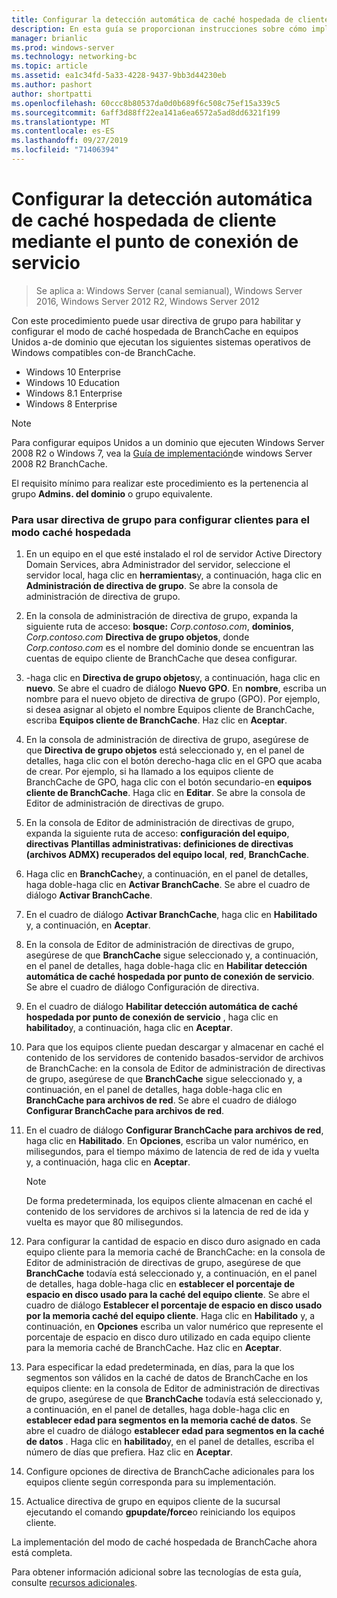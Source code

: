 ```yaml
---
title: Configurar la detección automática de caché hospedada de cliente mediante el punto de conexión de servicio
description: En esta guía se proporcionan instrucciones sobre cómo implementar BranchCache en modo caché hospedada en equipos que ejecutan Windows Server 2016 y Windows 10.
manager: brianlic
ms.prod: windows-server
ms.technology: networking-bc
ms.topic: article
ms.assetid: ea1c34fd-5a33-4228-9437-9bb3d44230eb
ms.author: pashort
author: shortpatti
ms.openlocfilehash: 60ccc8b80537da0d0b689f6c508c75ef15a339c5
ms.sourcegitcommit: 6aff3d88ff22ea141a6ea6572a5ad8dd6321f199
ms.translationtype: MT
ms.contentlocale: es-ES
ms.lasthandoff: 09/27/2019
ms.locfileid: "71406394"
---
```

#  <a name="configure-client-automatic-hosted-cache-discovery-by-service-connection-point"></a>Configurar la detección automática de caché hospedada de cliente mediante el punto de conexión de servicio

>Se aplica a: Windows Server (canal semianual), Windows Server 2016, Windows Server 2012 R2, Windows Server 2012

Con este procedimiento puede usar directiva de grupo para habilitar y configurar el modo de caché hospedada de BranchCache en equipos Unidos a\-de dominio que ejecutan los siguientes sistemas operativos de Windows compatibles con\-de BranchCache.

- Windows 10 Enterprise
- Windows 10 Education
- Windows 8.1 Enterprise
- Windows 8 Enterprise

> [!NOTE]  
> Para configurar equipos Unidos a un dominio que ejecuten Windows Server 2008 R2 o Windows 7, vea la [Guía de implementación](https://technet.microsoft.com/library/ee649232.aspx)de windows Server 2008 R2 BranchCache.

El requisito mínimo para realizar este procedimiento es la pertenencia al grupo **Admins. del dominio** o grupo equivalente.

### <a name="to-use-group-policy-to-configure-clients-for-hosted-cache-mode"></a>Para usar directiva de grupo para configurar clientes para el modo caché hospedada

1. En un equipo en el que esté instalado el rol de servidor Active Directory Domain Services, abra Administrador del servidor, seleccione el servidor local, haga clic en **herramientas**y, a continuación, haga clic en **Administración de directiva de grupo**. Se abre la consola de administración de directiva de grupo.

2. En la consola de administración de directiva de grupo, expanda la siguiente ruta de acceso: **bosque:** *Corp.contoso.com*, **dominios**, *Corp.contoso.com* **Directiva de grupo objetos**, donde *Corp.contoso.com* es el nombre del dominio donde se encuentran las cuentas de equipo cliente de BranchCache que desea configurar.

3. \-haga clic en **Directiva de grupo objetos**y, a continuación, haga clic en **nuevo**. Se abre el cuadro de diálogo **Nuevo GPO**. En **nombre**, escriba un nombre para el nuevo objeto de directiva de grupo \(GPO\). Por ejemplo, si desea asignar al objeto el nombre Equipos cliente de BranchCache, escriba **Equipos cliente de BranchCache**. Haz clic en **Aceptar**.

4. En la consola de administración de directiva de grupo, asegúrese de que **Directiva de grupo objetos** está seleccionado y, en el panel de detalles, haga clic con el botón derecho\-haga clic en el GPO que acaba de crear. Por ejemplo, si ha llamado a los equipos cliente de BranchCache de GPO, haga clic con el botón secundario\-en **equipos cliente de BranchCache**. Haga clic en **Editar**. Se abre la consola de Editor de administración de directivas de grupo.

5. En la consola de Editor de administración de directivas de grupo, expanda la siguiente ruta de acceso: **configuración del equipo**, **directivas** **Plantillas administrativas: definiciones de directivas \(archivos ADMX\) recuperados del equipo local**, **red**, **BranchCache**.

6. Haga clic en **BranchCache**y, a continuación, en el panel de detalles, haga doble\-haga clic en **Activar BranchCache**. Se abre el cuadro de diálogo **Activar BranchCache**.
  
7.  En el cuadro de diálogo **Activar BranchCache**, haga clic en **Habilitado** y, a continuación, en **Aceptar**.

8. En la consola de Editor de administración de directivas de grupo, asegúrese de que **BranchCache** sigue seleccionado y, a continuación, en el panel de detalles, haga doble\-haga clic en **Habilitar detección automática de caché hospedada por punto de conexión de servicio**. Se abre el cuadro de diálogo Configuración de directiva.

9. En el cuadro de diálogo **Habilitar detección automática de caché hospedada por punto de conexión de servicio** , haga clic en **habilitado**y, a continuación, haga clic en **Aceptar**.

10. Para que los equipos cliente puedan descargar y almacenar en caché el contenido de los servidores de contenido basados\-servidor de archivos de BranchCache: en la consola de Editor de administración de directivas de grupo, asegúrese de que **BranchCache** sigue seleccionado y, a continuación, en el panel de detalles, haga doble\-haga clic en **BranchCache para archivos de red**. Se abre el cuadro de diálogo **Configurar BranchCache para archivos de red**. 
11. En el cuadro de diálogo **Configurar BranchCache para archivos de red**, haga clic en **Habilitado**. En **Opciones**, escriba un valor numérico, en milisegundos, para el tiempo máximo de latencia de red de ida y vuelta y, a continuación, haga clic en **Aceptar**.
  
    > [!NOTE]
    > De forma predeterminada, los equipos cliente almacenan en caché el contenido de los servidores de archivos si la latencia de red de ida y vuelta es mayor que 80 milisegundos.
  
12. Para configurar la cantidad de espacio en disco duro asignado en cada equipo cliente para la memoria caché de BranchCache: en la consola de Editor de administración de directivas de grupo, asegúrese de que **BranchCache** todavía está seleccionado y, a continuación, en el panel de detalles, haga doble\-haga clic en **establecer el porcentaje de espacio en disco usado para la caché del equipo cliente**. Se abre el cuadro de diálogo **Establecer el porcentaje de espacio en disco usado por la memoria caché del equipo cliente**. Haga clic en **Habilitado** y, a continuación, en **Opciones** escriba un valor numérico que represente el porcentaje de espacio en disco duro utilizado en cada equipo cliente para la memoria caché de BranchCache. Haz clic en **Aceptar**.

13. Para especificar la edad predeterminada, en días, para la que los segmentos son válidos en la caché de datos de BranchCache en los equipos cliente: en la consola de Editor de administración de directivas de grupo, asegúrese de que **BranchCache** todavía está seleccionado y, a continuación, en el panel de detalles, haga doble\-haga clic en **establecer edad para segmentos en la memoria caché de datos**. Se abre el cuadro de diálogo **establecer edad para segmentos en la caché de datos** . Haga clic en **habilitado**y, en el panel de detalles, escriba el número de días que prefiera. Haz clic en **Aceptar**.

14. Configure opciones de directiva de BranchCache adicionales para los equipos cliente según corresponda para su implementación.

15. Actualice directiva de grupo en equipos cliente de la sucursal ejecutando el comando **gpupdate/force**o reiniciando los equipos cliente.

La implementación del modo de caché hospedada de BranchCache ahora está completa.

Para obtener información adicional sobre las tecnologías de esta guía, consulte [recursos adicionales](11-Bc-Hcm-additional-resources.md).